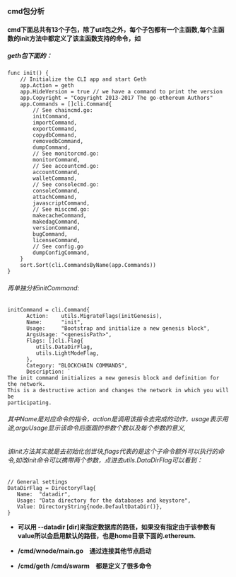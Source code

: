 ### cmd包分析
#### cmd下面总共有13个子包，除了util包之外，每个子包都有一个主函数,每个主函数的init方法中都定义了该主函数支持的命令，如

##### geth包下面的：

```
func init() {
	// Initialize the CLI app and start Geth
	app.Action = geth
	app.HideVersion = true // we have a command to print the version
	app.Copyright = "Copyright 2013-2017 The go-ethereum Authors"
	app.Commands = []cli.Command{
		// See chaincmd.go:
		initCommand,
		importCommand,
		exportCommand,
		copydbCommand,
		removedbCommand,
		dumpCommand,
		// See monitorcmd.go:
		monitorCommand,
		// See accountcmd.go:
		accountCommand,
		walletCommand,
		// See consolecmd.go:
		consoleCommand,
		attachCommand,
		javascriptCommand,
		// See misccmd.go:
		makecacheCommand,
		makedagCommand,
		versionCommand,
		bugCommand,
		licenseCommand,
		// See config.go
		dumpConfigCommand,
	}
	sort.Sort(cli.CommandsByName(app.Commands))
}
```


###### 再单独分析initCommand:

```
initCommand = cli.Command{
      Action:    utils.MigrateFlags(initGenesis),
      Name:      "init",
      Usage:     "Bootstrap and initialize a new genesis block",
      ArgsUsage: "<genesisPath>",
      Flags: []cli.Flag{
         utils.DataDirFlag,
         utils.LightModeFlag,
      },
      Category: "BLOCKCHAIN COMMANDS",
      Description: `
The init command initializes a new genesis block and definition for the network.
This is a destructive action and changes the network in which you will be
participating.

```

###### 其中Name是对应命令的指令，action是调用该指令去完成的动作，usage表示用途,arguUsage显示该命令后面跟的参数个数以及每个参数的意义,
###### 该init方法其实就是去初始化创世块,flags代表的是这个子命令额外可以执行的命令,如改init命令可以携带两个参数，点进去utils.DataDirFlag可以看到：

```
// General settings
DataDirFlag = DirectoryFlag{
   Name:  "datadir",
   Usage: "Data directory for the databases and keystore",
   Value: DirectoryString{node.DefaultDataDir()},
}
```


* __可以用 --datadir [dir]来指定数据库的路径，如果没有指定由于该参数有value所以会启用默认的路径，也是home目录下面的.ethereum.__

*  __/cmd/wnode/main.go　通过连接其他节点启动__


*  __/cmd/geth /cmd/swarm　都是定义了很多命令__
